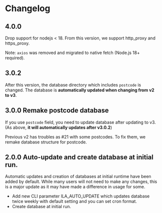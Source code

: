 # Changelog

## 4.0.0

Drop support for nodejs < 18.
From this version, we support http_proxy and https_proxy.

Note: `axios` was removed and migrated to native fetch (Node.js 18+ required).


## 3.0.2

After this version, the database directory which includes `postcode` is changed.
The database is **automatically updated when changing from v2 to v3**.


## 3.0.0 Remake postcode database

If you use `postcode` field, you need to update database after updating to v3.
(As above, **it will automatically updates after v3.0.2**)

Previous v2 has troubles as #21 with some postcodes.
To fix them, we remake database structure for postcode.


## 2.0.0 Auto-update and create database at initial run.

Automatic updates and creation of databases at initial runtime have been added by default.
While many users will not need to make any changes, this is a major update as it may have made a difference in usage for some.

- Add new CLI parameter ILA_AUTO_UPDATE which updates database twice weekly with default setting and you can set cron format.
- Create database at initial run.
